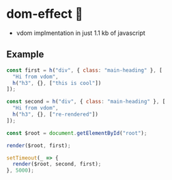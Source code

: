 # dom-effect :rocket:

- vdom implmentation in just 1.1 kb of javascript

## Example

```javascript
const first = h("div", { class: "main-heading" }, [
  "Hi from vdom",
  h("h3", {}, ["this is cool"])
]);

const second = h("div", { class: "main-heading" }, [
  "Hi from vdom",
  h("h3", {}, ["re-rendered"])
]);

const $root = document.getElementById("root");

render($root, first);

setTimeout(_ => {
  render($root, second, first);
}, 5000);
```
